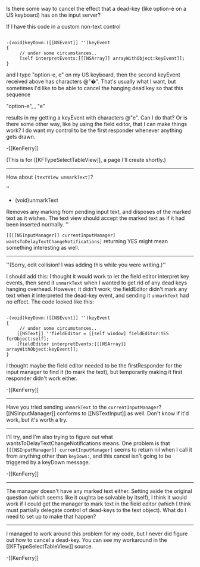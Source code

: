 Is there some way to cancel the effect that a dead-key (like option-e on a US keyboard) has on the input server?

If I have this code in a custom non-text control

<code>
-(void)keyDown:([[NSEvent]] '')keyEvent
{
     // under some circumstances..
     [self interpretEvents:[[[NSArray]] arrayWithObject:keyEvent]];
}
</code>

and I type "option-e, e" on my US keyboard, then the second keyEvent received above has characters @"�".  That's usually what I want, but sometimes I'd like to be able to cancel the hanging dead key so that this sequence

"option-e", <cancel-dead-key>, "e" 

results in my getting a keyEvent with characters @"e".  Can I do that?  Or is there some other way, like by using the field editor, that I can make things work?  I do want my control to be the first responder whenever anything gets drawn.

-[[KenFerry]]

(This is for [[KFTypeSelectTableView]], a page I'll create shortly.)

----

How about <code>[textView unmarkText]</code>?

''
- (void)unmarkText

Removes any marking from pending input text, and disposes of the marked text as it wishes. The text view should accept the marked text as if it had been inserted normally.
''

<code>[[[[NSInputManager]] currentInputManager] wantsToDelayTextChangeNotifications]</code> returning YES might mean something interesting as well.

----

''(Sorry, edit collision! I was adding this while you were writing.)''

I should add this:  I thought it would work to let the field editor interpret key events, then send it <code>unmarkText</code> when I wanted to get rid of any dead keys hanging overhead.  However, it didn't work; the fieldEditor didn't mark any text when it interpreted the dead-key event, and sending it <code>unmarkText</code> had no effect.  The code looked like this:

<code>
-(void)keyDown:([[NSEvent]] '')keyEvent
{
     // under some circumstances..
    [[NSText]] ''fieldEditor = [[self window] fieldEditor:YES forObject:self]; 
    [fieldEditor interpretEvents:[[[NSArray]] arrayWithObject:keyEvent]];
}
</code>

I thought maybe the field editor needed to be the firstResponder for the input manager to find it (to mark the text), but temporarily making it first responder didn't work either.

-[[KenFerry]] 

----

Have you tried sending <code>unmarkText</code> to the <code>currentInputManager</code>? [[NSInputManager]] conforms to [[NSTextInput]] as well. Don't know if it'd work, but it's worth a try.

----

I'll try, and I'm also trying to figure out what wantsToDelayTextChangeNotifications means.  One problem is that <code>[[[NSInputManager]] currentInputManager]</code> seems to return nil when I call it from anything other than <code>keyDown:</code>, and this cancel isn't going to be triggered by a keyDown message.

-[[KenFerry]]

----

The manager doesn't have any marked text either.  Setting aside the original question (which seems like it oughta be solvable by itself), I think it would work if I could get the manager to mark text in the field editor (which I think must partially delegate control of dead-keys to the text object).  What do I need to set up to make that happen?

----

I managed to work around this problem for my code, but I never did figure out how to cancel a dead-key.  You can see my workaround in the [[KFTypeSelectTableView]] source.

-[[KenFerry]]